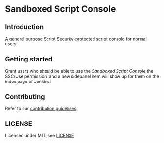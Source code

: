 # Sandboxed Script Console

## Introduction

A general purpose [Script Security](https://plugins.jenkins.io/script-security/)-protected script console for normal users.

## Getting started

Grant users who should be able to use the _Sandboxed Script Console_ the SSC/Use permission, and a new sidepanel item will show up for them on the index page of Jenkins!

## Contributing

Refer to our [contribution guidelines](https://github.com/jenkinsci/.github/blob/master/CONTRIBUTING.md)

## LICENSE

Licensed under MIT, see [LICENSE](LICENSE.md)

